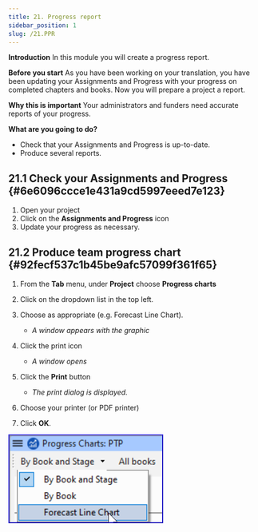 ```yaml
---
title: 21. Progress report
sidebar_position: 1
slug: /21.PPR
---
```




**Introduction**
In this module you will create a progress report.


**Before you start**
As you have been working on your translation, you have been updating your Assignments and Progress with your progress on completed chapters and books. Now you will prepare a project a report.


**Why this is important**
Your administrators and funders need accurate reports of your progress.


**What are you going to do?**

- Check that your Assignments and Progress is up-to-date.
- Produce several reports.

## 21.1 Check your Assignments and Progress {#6e6096ccce1e431a9cd5997eeed7e123}

1. Open your project
2. Click on the **Assignments and Progress** icon
3. Update your progress as necessary.

## 21.2 Produce team progress chart {#92fecf537c1b45be9afc57099f361f65}


<div class='notion-row'>
<div class='notion-column' style={{width: 'calc((100% - (min(32px, 4vw) * 1)) * 0.5)'}}>

1. From the **Tab** menu, under **Project** choose **Progress charts**

2. Click on the dropdown list in the top left.

3. Choose as appropriate (e.g. Forecast Line Chart).
	- _A window appears with the graphic_

4. Click the print icon
	- _A window opens_

5. Click the **Print** button
	- _The print dialog is displayed._

6. Choose your printer (or PDF printer)

7. Click **OK**.


</div><div className='notion-spacer'></div>

<div class='notion-column' style={{width: 'calc((100% - (min(32px, 4vw) * 1)) * 0.5)'}}>


![](./277798433.png)


</div><div className='notion-spacer'></div>
</div>

